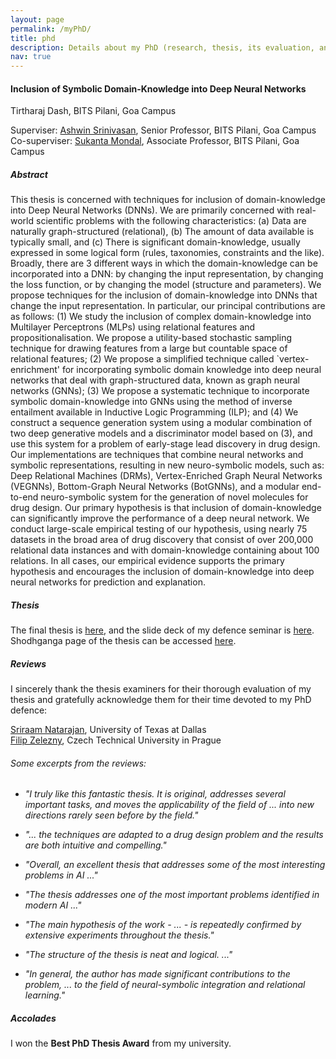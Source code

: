 ```yaml
---
layout: page
permalink: /myPhD/
title: phd
description: Details about my PhD (research, thesis, its evaluation, and its impact)
nav: true
---
```


#### Inclusion of Symbolic Domain-Knowledge into Deep Neural Networks

Tirtharaj Dash, BITS Pilani, Goa Campus
<br/>

Superviser: <a rel="external nofollow" href="https://www.bits-pilani.ac.in/goa/ashwin/profile" target="_blank">Ashwin Srinivasan</a>, Senior Professor, BITS Pilani, Goa Campus  
Co-superviser: <a rel="external nofollow" href="https://www.bits-pilani.ac.in/goa/suku/profile" target="_blank">Sukanta Mondal</a>, Associate Professor, BITS Pilani, Goa Campus


##### Abstract

This thesis is concerned with techniques for inclusion of domain-knowledge into Deep Neural Networks (DNNs). We are primarily concerned with real-world scientific problems with the following characteristics: (a) Data are naturally graph-structured (relational), (b) The amount of data available is typically small, and (c) There is significant domain-knowledge, usually expressed in some logical form (rules, taxonomies, constraints and the like). Broadly, there are 3 different ways in which the domain-knowledge can be incorporated into a DNN: by changing the input representation, by changing the loss function, or by changing the model (structure and parameters). We propose techniques for the inclusion of domain-knowledge into DNNs that change the input representation. In particular, our principal contributions are as follows: (1) We study the inclusion of complex domain-knowledge into Multilayer Perceptrons (MLPs) using relational features and propositionalisation. We propose a utility-based stochastic sampling technique for drawing features from a large but countable space of relational features; (2) We propose a simplified technique called `vertex-enrichment' for incorporating symbolic domain knowledge into deep neural networks that deal with graph-structured data, known as graph neural networks (GNNs); (3) We propose a systematic technique to incorporate symbolic domain-knowledge into GNNs using the method of inverse entailment available in Inductive Logic Programming (ILP); and (4) We construct a sequence generation system using a modular combination of two deep generative models and a discriminator model based on (3), and use this system for a problem of early-stage lead discovery in drug design. Our implementations are techniques that combine neural networks and symbolic representations, resulting in new neuro-symbolic models, such as: Deep Relational Machines (DRMs), Vertex-Enriched Graph Neural Networks (VEGNNs), Bottom-Graph Neural Networks (BotGNNs), and a modular end-to-end neuro-symbolic system for the generation of novel molecules for drug design. Our primary hypothesis is that inclusion of domain-knowledge can significantly improve the performance of a deep neural network. We conduct large-scale empirical testing of our hypothesis, using nearly 75 datasets in the broad area of drug discovery that consist of over 200,000 relational data instances and with domain-knowledge containing about 100 relations. In all cases, our empirical evidence supports the primary hypothesis and encourages the inclusion of domain-knowledge into deep neural networks for prediction and explanation.

##### Thesis

The final thesis is <a href="/myphd/PhD_Thesis_Final.pdf" target="_blank">here</a>, and the slide deck of my defence seminar is <a href="/myphd/FinalTalk_July2022.pdf" target="_blank">here</a>. Shodhganga page of the thesis can be accessed <a rel="external nofollow" href="http://hdl.handle.net/10603/472846" target="_blank">here</a>.

##### Reviews

I sincerely thank the thesis examiners for their thorough evaluation of my thesis and gratefully acknowledge them for their time devoted to my PhD defence:

<a rel="external nofollow" href="https://scholar.google.co.in/citations?user=llF8XbMAAAAJ&hl=en" target="_blank">Sriraam Natarajan</a>, University of Texas at Dallas  
<a rel="external nofollow" href="https://scholar.google.cz/citations?user=gt3emoEAAAAJ&hl=en" target="_blank">Filip Zelezny</a>, Czech Technical University in Prague

###### Some excerpts from the reviews:

* *"I truly like this fantastic thesis. It is original, addresses several important tasks, and moves the applicability of the field of ... into new directions rarely seen before by the field."*

* *"... the techniques are adapted to a drug design problem and the results are both intuitive and compelling."*

* *"Overall, an excellent thesis that addresses some of the most interesting problems in AI ..."*

* *"The thesis addresses one of the most important problems identified in modern AI ..."*

* *"The main hypothesis of the work - ... - is repeatedly confirmed by extensive experiments throughout the thesis."*

* *"The structure of the thesis is neat and logical. ..."*

* *"In general, the author has made significant contributions to the problem, ... to the field of neural-symbolic integration and relational learning."*

##### Accolades

I won the **Best PhD Thesis Award** from my university. 
